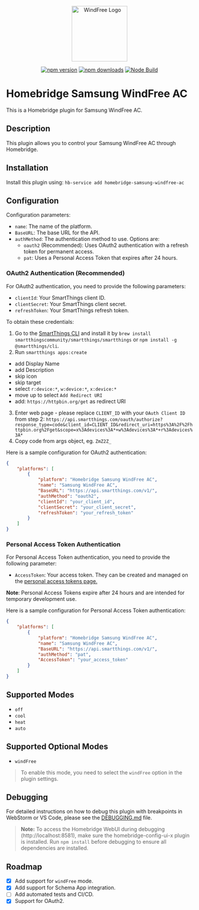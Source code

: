 <p align="center">
<img src="https://res.cloudinary.com/govimg/image/upload/v1544183273/5b294f9467c0d0489028b276/wind-free.svg" alt="WindFree Logo" style="height: 150px; width:150px;"/>
</p>
<p align="center">
<a href="https://www.npmjs.com/package/homebridge-samsung-windfree-ac"><img title="npm version" src="https://badgen.net/npm/v/homebridge-samsung-windfree-ac?label=stable"></a>
<a href="https://www.npmjs.com/package/homebridge-samsung-windfree-ac"><img title="npm downloads" src="https://badgen.net/npm/dt/homebridge-samsung-windfree-ac"></a>
<a href="https://github.com/igorxmath/homebridge-samsung-windfree-ac/actions/workflows/build.yml"><img title="Node Build" src="https://github.com/igorxmath/homebridge-samsung-windfree-ac/actions/workflows/build.yml/badge.svg"></a>
</p>

# Homebridge Samsung WindFree AC
This is a Homebridge plugin for Samsung WindFree AC.

## Description
This plugin allows you to control your Samsung WindFree AC through Homebridge.

## Installation
Install this plugin using: `hb-service add homebridge-samsung-windfree-ac`

## Configuration
Configuration parameters:

- `name`: The name of the platform.
- `BaseURL`: The base URL for the API.
- `authMethod`: The authentication method to use. Options are:
  - `oauth2` (Recommended): Uses OAuth2 authentication with a refresh token for permanent access.
  - `pat`: Uses a Personal Access Token that expires after 24 hours.

### OAuth2 Authentication (Recommended)
For OAuth2 authentication, you need to provide the following parameters:

- `clientId`: Your SmartThings client ID.
- `clientSecret`: Your SmartThings client secret.
- `refreshToken`: Your SmartThings refresh token.

To obtain these credentials:
1. Go to the [SmartThings CLI](https://github.com/SmartThingsCommunity/smartthings-cli) and install it by `brew install smartthingscommunity/smartthings/smartthings` or `npm install -g @smartthings/cli`.
2. Run `smartthings apps:create`
  - add Display Name
  - add Description
  - skip icon
  - skip target
  - select `r:device:*`, `w:device:*`, `x:device:*` 
  - move up to select `Add Redirect URI`
  - add: `https://httpbin.org/get` as redirect URI
3. Enter web page - please replace `CLIENT_ID` with your `OAuth Client ID` from step 2: `https://api.smartthings.com/oauth/authorize?response_type=code&client_id=CLIENT_ID&redirect_uri=https%3A%2F%2Fhttpbin.org%2Fget&scope=x%3Adevices%3A*+w%3Adevices%3A*+r%3Adevices%3A*`
4. Copy code from args object, eg. `ZmZ2Z_`

Here is a sample configuration for OAuth2 authentication:

```json
{
    "platforms": [
        {
            "platform": "Homebridge Samsung WindFree AC",
            "name": "Samsung WindFree AC",
            "BaseURL": "https://api.smartthings.com/v1/",
            "authMethod": "oauth2",
            "clientId": "your_client_id",
            "clientSecret": "your_client_secret",
            "refreshToken": "your_refresh_token"
        }
    ]
}
```

### Personal Access Token Authentication
For Personal Access Token authentication, you need to provide the following parameter:

- `AccessToken`: Your access token. They can be created and managed on the [personal access tokens page.](https://account.smartthings.com/login?redirect=https%3A%2F%2Faccount.smartthings.com%2Ftokens)

**Note**: Personal Access Tokens expire after 24 hours and are intended for temporary development use.

Here is a sample configuration for Personal Access Token authentication:

```json
{
    "platforms": [
        {
            "platform": "Homebridge Samsung WindFree AC",
            "name": "Samsung WindFree AC",
            "BaseURL": "https://api.smartthings.com/v1/",
            "authMethod": "pat",
            "AccessToken": "your_access_token"
        }
    ]
}
```

## Supported Modes
- `off`
- `cool`
- `heat`
- `auto`

## Supported Optional Modes
- `windFree`
> To enable this mode, you need to select the `windFree` option in the plugin settings.

## Debugging

For detailed instructions on how to debug this plugin with breakpoints in WebStorm or VS Code, please see the [DEBUGGING.md](DEBUGGING.md) file.

> **Note:** To access the Homebridge WebUI during debugging (http://localhost:8581), make sure the homebridge-config-ui-x plugin is installed. Run `npm install` before debugging to ensure all dependencies are installed.

## Roadmap
- [x] Add support for `windFree` mode.
- [x] Add support for Schema App integration.
- [ ] Add automated tests and CI/CD.
- [x] Support for OAuth2.
